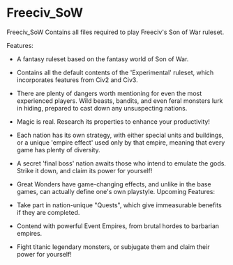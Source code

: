 # Freeciv_SoW
Freeciv_SoW
Contains all files required to play Freeciv's Son of War ruleset.

Features:

- A fantasy ruleset based on the fantasy world of Son of War.
- Contains all the default contents of the 'Experimental' ruleset, which incorporates features from Civ2 and Civ3.
- There are plenty of dangers worth mentioning for even the most experienced players. Wild beasts, bandits, and even feral monsters lurk in hiding, prepared to cast down any unsuspecting nations.
- Magic is real. Research its properties to enhance your productivity!
- Each nation has its own strategy, with either special units and buildings, or a unique 'empire effect' used only by that empire, meaning that every game has plenty of diversity.
- A secret 'final boss' nation awaits those who intend to emulate the gods. Strike it down, and claim its power for yourself!
- Great Wonders have game-changing effects, and unlike in the base games, can actually define one's own playstyle.
Upcoming Features:

- Take part in nation-unique "Quests", which give immeasurable benefits if they are completed.
- Contend with powerful Event Empires, from brutal hordes to barbarian empires.
- Fight titanic legendary monsters, or subjugate them and claim their power for yourself!
